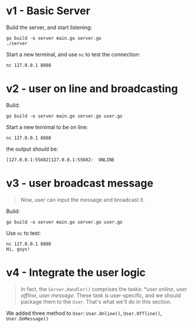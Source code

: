 # v1 - Basic Server
Build the server, and start listening:
```shell
go build -o server main.go server.go
./server
```
Start a new terminal, and use `nc` to test the connection:
```
nc 127.0.0.1 8888
```

# v2 - user on line and broadcasting
Build:
```
go build -o server main.go server.go user.go
```
Start a new ternimal to be on line:
```
nc 127.0.0.1 8888
```
the output should be:
```
[127.0.0.1:55682]127.0.0.1:55682:  ONLINE
```

# v3 - user broadcast message
> Now, user can input the message and broadcast it.

Build:
```
go build -o server main.go server.go user.go
```
Use `nc` to test:
```
nc 127.0.0.1 8888
Hi, guys!
```

# v4 - Integrate the user logic
> In fact, the `Server.Handler()` comprises the tasks: **user online*, *user offline*, *user message*. These task is user-specific, and we should package them to the `User`. That's what we'll do in this section.

We added three method to `User`: `User.Online()`, `User.Offline()`, `User.DoMessage()`